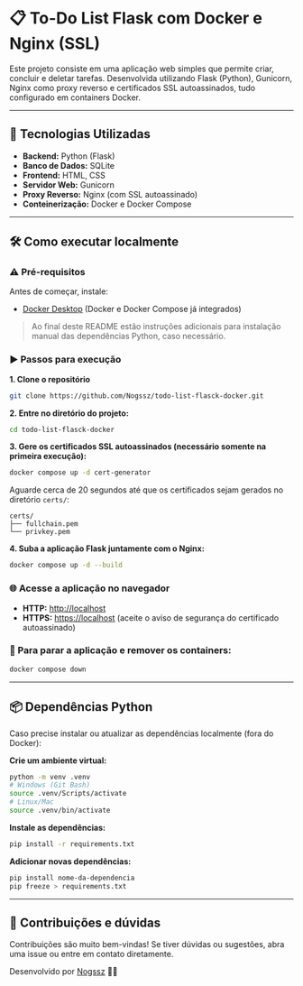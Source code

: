 # 📋 To-Do List Flask com Docker e Nginx (SSL)

Este projeto consiste em uma aplicação web simples que permite criar, concluir e deletar tarefas. Desenvolvida utilizando Flask (Python), Gunicorn, Nginx como proxy reverso e certificados SSL autoassinados, tudo configurado em containers Docker.

---

## 🚀 Tecnologias Utilizadas

- **Backend:** Python (Flask)
- **Banco de Dados:** SQLite
- **Frontend:** HTML, CSS
- **Servidor Web:** Gunicorn
- **Proxy Reverso:** Nginx (com SSL autoassinado)
- **Conteinerização:** Docker e Docker Compose

---

## 🛠️ Como executar localmente

### ⚠️ Pré-requisitos

Antes de começar, instale:

- [Docker Desktop](https://www.docker.com/products/docker-desktop/) (Docker e Docker Compose já integrados)

> Ao final deste README estão instruções adicionais para instalação manual das dependências Python, caso necessário.

### ▶️ Passos para execução

**1. Clone o repositório**

```bash
git clone https://github.com/Nogssz/todo-list-flasck-docker.git
```

**2. Entre no diretório do projeto:**

```bash
cd todo-list-flasck-docker
```

**3. Gere os certificados SSL autoassinados (necessário somente na primeira execução):**

```bash
docker compose up -d cert-generator
```

Aguarde cerca de 20 segundos até que os certificados sejam gerados no diretório `certs/`:

```text
certs/
├── fullchain.pem
└── privkey.pem
```

**4. Suba a aplicação Flask juntamente com o Nginx:**

```bash
docker compose up -d --build
```

### 🌐 Acesse a aplicação no navegador

- **HTTP:** [http://localhost](http://localhost)
- **HTTPS:** [https://localhost](https://localhost) (aceite o aviso de segurança do certificado autoassinado)

### 🛑 Para parar a aplicação e remover os containers:

```bash
docker compose down
```

---

## 📦 Dependências Python

Caso precise instalar ou atualizar as dependências localmente (fora do Docker):

**Crie um ambiente virtual:**

```bash
python -m venv .venv
# Windows (Git Bash)
source .venv/Scripts/activate
# Linux/Mac
source .venv/bin/activate
```

**Instale as dependências:**

```bash
pip install -r requirements.txt
```

**Adicionar novas dependências:**

```bash
pip install nome-da-dependencia
pip freeze > requirements.txt
```

---

## 🤝 Contribuições e dúvidas

Contribuições são muito bem-vindas! Se tiver dúvidas ou sugestões, abra uma issue ou entre em contato diretamente.

Desenvolvido por [Nogssz](https://github.com/Nogssz) 🚀😊

